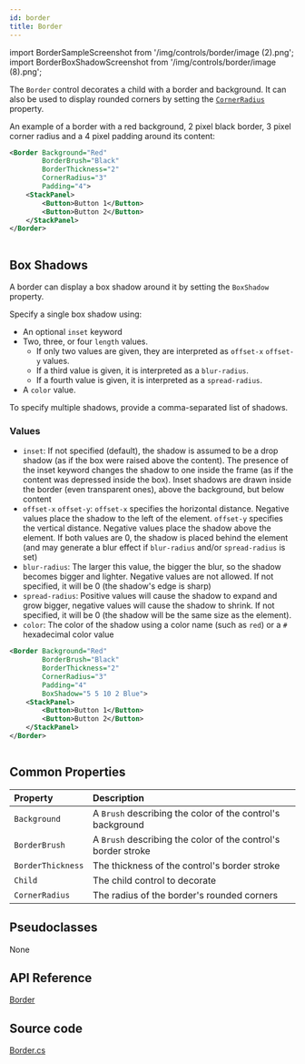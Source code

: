 ```yaml
---
id: border
title: Border
---
```


import BorderSampleScreenshot from '/img/controls/border/image (2).png';
import BorderBoxShadowScreenshot from '/img/controls/border/image (8).png';

The `Border` control decorates a child with a border and background. It can also be used to display rounded corners by setting the [`CornerRadius`](http://reference.avaloniaui.net/api/Avalonia/CornerRadius/) property.

An example of a border with a red background, 2 pixel black border, 3 pixel corner radius and a 4 pixel padding around its content:

```xml
<Border Background="Red"
        BorderBrush="Black"
        BorderThickness="2"
        CornerRadius="3"
        Padding="4">
    <StackPanel>
        <Button>Button 1</Button>
        <Button>Button 2</Button>
    </StackPanel>
</Border>
```

<img className="center" src={BorderSampleScreenshot} alt="" />

## Box Shadows

A border can display a box shadow around it by setting the `BoxShadow` property.

Specify a single box shadow using:

* An optional `inset` keyword
* Two, three, or four `length` values.
  * If only two values are given, they are interpreted as `offset-x` `offset-y` values.
  * If a third value is given, it is interpreted as a `blur-radius`.
  * If a fourth value is given, it is interpreted as a `spread-radius`.
* A `color` value.

To specify multiple shadows, provide a comma-separated list of shadows.

### Values

* `inset`: If not specified \(default\), the shadow is assumed to be a drop shadow \(as if the box were raised above the content\). The presence of the inset keyword changes the shadow to one inside the frame \(as if the content was depressed inside the box\). Inset shadows are drawn inside the border \(even transparent ones\), above the background, but below content
* `offset-x` `offset-y`: `offset-x` specifies the horizontal distance. Negative values place the shadow to the left of the element. `offset-y` specifies the vertical distance. Negative values place the shadow above the element. If both values are 0, the shadow is placed behind the element \(and may generate a blur effect if `blur-radius` and/or `spread-radius` is set\)
* `blur-radius`: The larger this value, the bigger the blur, so the shadow becomes bigger and lighter. Negative values are not allowed. If not specified, it will be 0 \(the shadow's edge is sharp\)
* `spread-radius`: Positive values will cause the shadow to expand and grow bigger, negative values will cause the shadow to shrink. If not specified, it will be 0 \(the shadow will be the same size as the element\).
* `color`: The color of the shadow using a color name \(such as `red`\) or a `#` hexadecimal color value

```xml
<Border Background="Red"
        BorderBrush="Black"
        BorderThickness="2"
        CornerRadius="3"
        Padding="4"
        BoxShadow="5 5 10 2 Blue">
    <StackPanel>
        <Button>Button 1</Button>
        <Button>Button 2</Button>
    </StackPanel>
</Border>
```

<img className="center" src={BorderBoxShadowScreenshot} alt="" />

## Common Properties

| Property | Description |
| :--- | :--- |
| `Background` | A `Brush` describing the color of the control's background |
| `BorderBrush` | A `Brush` describing the color of the control's border stroke |
| `BorderThickness` | The thickness of the control's border stroke |
| `Child` | The child control to decorate |
| `CornerRadius` | The radius of the border's rounded corners |

## Pseudoclasses

None

## API Reference

[Border](http://reference.avaloniaui.net/api/Avalonia.Controls/Border/)

## Source code

[Border.cs](https://github.com/AvaloniaUI/Avalonia/blob/master/src/Avalonia.Controls/Border.cs)
